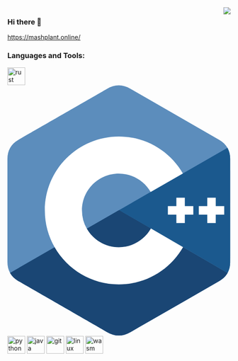<img align="right" src="https://github-readme-stats.vercel.app/api?username=MashPlant&show_icons=true&icon_color=805AD5&text_color=718096&bg_color=ffffff&hide_title=true&count_private=true" />

### Hi there 👋

https://mashplant.online/

### Languages and Tools:

<p align="left">
<img src="https://www.vectorlogo.zone/logos/rust-lang/rust-lang-icon.svg" alt="rust" width="40" height="40"/>
<svg width="2222" height="2500" viewBox="0 0 256 288" xmlns="http://www.w3.org/2000/svg" preserveAspectRatio="xMinYMin meet"><path d="M255.569 84.72c-.002-4.83-1.035-9.098-3.124-12.761-2.052-3.602-5.125-6.621-9.247-9.008-34.025-19.619-68.083-39.178-102.097-58.817-9.17-5.294-18.061-5.101-27.163.269C100.395 12.39 32.59 51.237 12.385 62.94 4.064 67.757.015 75.129.013 84.711 0 124.166.013 163.62 0 203.076c.002 4.724.991 8.909 2.988 12.517 2.053 3.711 5.169 6.813 9.386 9.254 20.206 11.703 88.02 50.547 101.56 58.536 9.106 5.373 17.997 5.565 27.17.269 34.015-19.64 68.075-39.198 102.105-58.817 4.217-2.44 7.333-5.544 9.386-9.252 1.994-3.608 2.985-7.793 2.987-12.518 0 0 0-78.889-.013-118.345" fill="#5C8DBC"/><path d="M128.182 143.509L2.988 215.593c2.053 3.711 5.169 6.813 9.386 9.254 20.206 11.703 88.02 50.547 101.56 58.536 9.106 5.373 17.997 5.565 27.17.269 34.015-19.64 68.075-39.198 102.105-58.817 4.217-2.44 7.333-5.544 9.386-9.252l-124.413-72.074" fill="#1A4674"/><path d="M91.101 164.861c7.285 12.718 20.98 21.296 36.69 21.296 15.807 0 29.58-8.687 36.828-21.541l-36.437-21.107-37.081 21.352" fill="#1A4674"/><path d="M255.569 84.72c-.002-4.83-1.035-9.098-3.124-12.761l-124.263 71.55 124.413 72.074c1.994-3.608 2.985-7.793 2.987-12.518 0 0 0-78.889-.013-118.345" fill="#1B598E"/><path d="M248.728 148.661h-9.722v9.724h-9.724v-9.724h-9.721v-9.721h9.721v-9.722h9.724v9.722h9.722v9.721M213.253 148.661h-9.721v9.724h-9.722v-9.724h-9.722v-9.721h9.722v-9.722h9.722v9.722h9.721v9.721" fill="#FFF"/><path d="M164.619 164.616c-7.248 12.854-21.021 21.541-36.828 21.541-15.71 0-29.405-8.578-36.69-21.296a42.062 42.062 0 0 1-5.574-20.968c0-23.341 18.923-42.263 42.264-42.263 15.609 0 29.232 8.471 36.553 21.059l36.941-21.272c-14.683-25.346-42.096-42.398-73.494-42.398-46.876 0-84.875 38-84.875 84.874 0 15.378 4.091 29.799 11.241 42.238 14.646 25.48 42.137 42.637 73.634 42.637 31.555 0 59.089-17.226 73.714-42.781l-36.886-21.371" fill="#FFF"/></svg>
<img src="https://www.vectorlogo.zone/logos/python/python-icon.svg" alt="python" width="40" height="40"/> 
<img src="https://www.vectorlogo.zone/logos/java/java-icon.svg" alt="java" width="40" height="40"/>
<img src="https://www.vectorlogo.zone/logos/git-scm/git-scm-icon.svg" alt="git" width="40" height="40"/> 
<img src="https://www.vectorlogo.zone/logos/linux/linux-icon.svg" alt="linux" width="40" height="40"/> 
<img src="https://www.vectorlogo.zone/logos/webassembly/webassembly-icon.svg" alt="wasm" width="40" height="40"/> 
</p>

<!--
**MashPlant/MashPlant** is a ✨ _special_ ✨ repository because its `README.md` (this file) appears on your GitHub profile.

Here are some ideas to get you started:

- 🔭 I’m currently working on ...
- 🌱 I’m currently learning ...
- 👯 I’m looking to collaborate on ...
- 🤔 I’m looking for help with ...
- 💬 Ask me about ...
- 📫 How to reach me: ...
- 😄 Pronouns: ...
- ⚡ Fun fact: ...
-->
